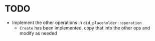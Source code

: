 # TODO

- Implement the other operations in `did_placeholder::operation`
    - `Create` has been implemented, copy that into the other ops and modify as needed